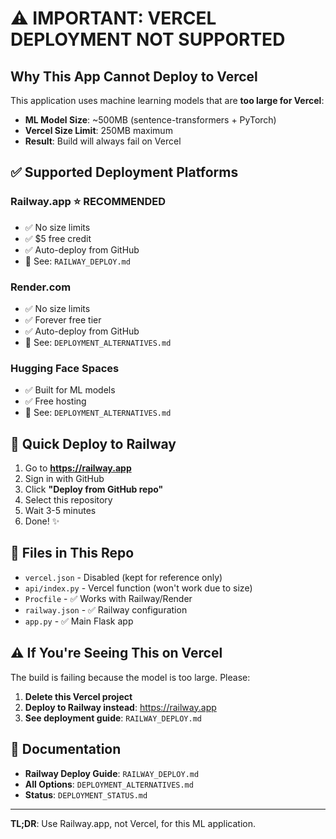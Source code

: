 # ⚠️ IMPORTANT: VERCEL DEPLOYMENT NOT SUPPORTED

## Why This App Cannot Deploy to Vercel

This application uses machine learning models that are **too large for Vercel**:

- **ML Model Size**: ~500MB (sentence-transformers + PyTorch)
- **Vercel Size Limit**: 250MB maximum
- **Result**: Build will always fail on Vercel

## ✅ Supported Deployment Platforms

### **Railway.app** ⭐ RECOMMENDED
- ✅ No size limits
- ✅ $5 free credit
- ✅ Auto-deploy from GitHub
- 📖 See: `RAILWAY_DEPLOY.md`

### **Render.com**
- ✅ No size limits  
- ✅ Forever free tier
- ✅ Auto-deploy from GitHub
- 📖 See: `DEPLOYMENT_ALTERNATIVES.md`

### **Hugging Face Spaces**
- ✅ Built for ML models
- ✅ Free hosting
- 📖 See: `DEPLOYMENT_ALTERNATIVES.md`

## 🚀 Quick Deploy to Railway

1. Go to **https://railway.app**
2. Sign in with GitHub
3. Click **"Deploy from GitHub repo"**
4. Select this repository
5. Wait 3-5 minutes
6. Done! ✨

## 📝 Files in This Repo

- `vercel.json` - Disabled (kept for reference only)
- `api/index.py` - Vercel function (won't work due to size)
- `Procfile` - ✅ Works with Railway/Render
- `railway.json` - ✅ Railway configuration
- `app.py` - ✅ Main Flask app

## ⚠️ If You're Seeing This on Vercel

The build is failing because the model is too large. Please:

1. **Delete this Vercel project**
2. **Deploy to Railway instead**: https://railway.app
3. **See deployment guide**: `RAILWAY_DEPLOY.md`

## 🔗 Documentation

- **Railway Deploy Guide**: `RAILWAY_DEPLOY.md`
- **All Options**: `DEPLOYMENT_ALTERNATIVES.md`
- **Status**: `DEPLOYMENT_STATUS.md`

---

**TL;DR**: Use Railway.app, not Vercel, for this ML application.
